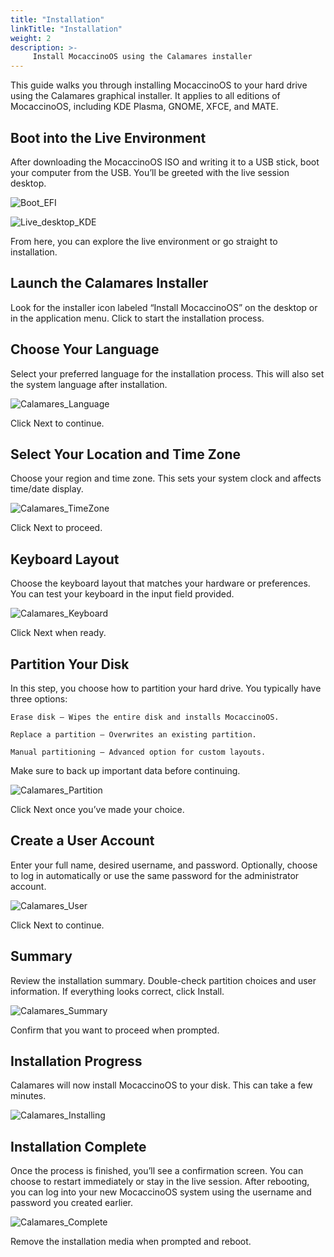 ```yaml
---
title: "Installation"
linkTitle: "Installation"
weight: 2
description: >-
     Install MocaccinoOS using the Calamares installer
---
```


This guide walks you through installing MocaccinoOS to your hard drive using the Calamares graphical installer. It applies to all editions of MocaccinoOS, including KDE Plasma, GNOME, XFCE, and MATE.

## Boot into the Live Environment

After downloading the MocaccinoOS ISO and writing it to a USB stick, boot your computer from the USB. You’ll be greeted with the live session desktop.

![Boot_EFI](https://github.com/user-attachments/assets/2a8c585d-5ee3-4ff3-9ce0-cd72d00c7f42)

![Live_desktop_KDE](https://github.com/user-attachments/assets/51214539-0a14-46bc-8aef-3b6d2416db4f)

From here, you can explore the live environment or go straight to installation.

## Launch the Calamares Installer

Look for the installer icon labeled “Install MocaccinoOS” on the desktop or in the application menu. Click to start the installation process.

## Choose Your Language

Select your preferred language for the installation process. This will also set the system language after installation.

![Calamares_Language](https://github.com/user-attachments/assets/c364f6da-fdcd-4905-946c-16a21e3b7e28)

Click Next to continue.

## Select Your Location and Time Zone

Choose your region and time zone. This sets your system clock and affects time/date display.

![Calamares_TimeZone](https://github.com/user-attachments/assets/9bba939b-861e-437f-b30d-05d8f0b999e6)

Click Next to proceed.

## Keyboard Layout

Choose the keyboard layout that matches your hardware or preferences. You can test your keyboard in the input field provided.

![Calamares_Keyboard](https://github.com/user-attachments/assets/a3b991c1-631b-46b0-baa9-3a6979ac6daa)

Click Next when ready.

## Partition Your Disk

In this step, you choose how to partition your hard drive. You typically have three options:

    Erase disk – Wipes the entire disk and installs MocaccinoOS.

    Replace a partition – Overwrites an existing partition.

    Manual partitioning – Advanced option for custom layouts.

Make sure to back up important data before continuing.

![Calamares_Partition](https://github.com/user-attachments/assets/cd84e0bc-2381-4a5b-8716-f8d652dd0b13)

Click Next once you’ve made your choice.

## Create a User Account

Enter your full name, desired username, and password. Optionally, choose to log in automatically or use the same password for the administrator account.

![Calamares_User](https://github.com/user-attachments/assets/ce09bd08-fdd4-4a45-ba34-15b516e3975a)

Click Next to continue.

## Summary

Review the installation summary. Double-check partition choices and user information. If everything looks correct, click Install.

![Calamares_Summary](https://github.com/user-attachments/assets/f1404628-5a5d-4c1c-990e-730f39dfcd54)


Confirm that you want to proceed when prompted.

## Installation Progress

Calamares will now install MocaccinoOS to your disk. This can take a few minutes.

![Calamares_Installing](https://github.com/user-attachments/assets/f47a6347-5424-4a2d-99c9-e2ea034807e6)


## Installation Complete

Once the process is finished, you’ll see a confirmation screen. You can choose to restart immediately or stay in the live session.
After rebooting, you can log into your new MocaccinoOS system using the username and password you created earlier.

![Calamares_Complete](https://github.com/user-attachments/assets/e339cbff-d38d-4dfc-aac1-42b21b9db08c)


Remove the installation media when prompted and reboot.
